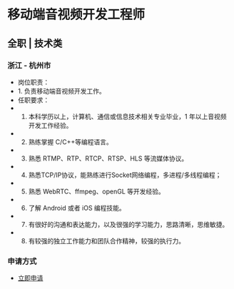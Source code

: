 
# 移动端音视频开发工程师
## 全职  |  技术类
### 浙江 - 杭州市

- 岗位职责：
- 1.&nbsp;负责移动端音视频开发工作。
- 任职要求：
- 1. 本科学历以上，计算机、通信或信息技术相关专业毕业，1 年以上音视频开发工作经验。
- 2. 熟练掌握 C/C++等编程语言。
- 3. 熟悉 RTMP、RTP、RTCP、RTSP、HLS 等流媒体协议。
- 4. 熟悉TCP/IP协议，能熟练进行Socket网络编程，多进程/多线程编程；
- 5. 熟悉 WebRTC、ffmpeg、openGL 等开发经验。
- 6. 了解 Android 或者 iOS 编程技能。
- 7. 有很好的沟通和表达能力，以及很强的学习能力，思路清晰，思维敏捷。
- 8. 有较强的独立工作能力和团队合作精神，较强的执行力。
### 申请方式
- <a href="mailto:hr@tuya.com" title=yourName-移动端音视频开发工程师>立即申请</a>